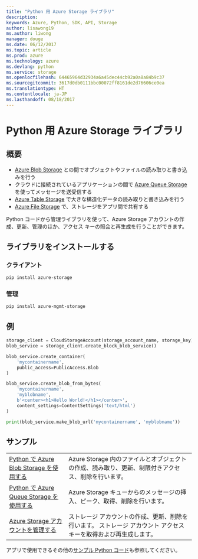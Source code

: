 ```yaml
---
title: "Python 用 Azure Storage ライブラリ"
description: 
keywords: Azure, Python, SDK, API, Storage
author: lisawong19
ms.author: liwong
manager: douge
ms.date: 06/12/2017
ms.topic: article
ms.prod: azure
ms.technology: azure
ms.devlang: python
ms.service: storage
ms.openlocfilehash: 64465964d32934a6a45dec44cb92a0a8a84b9c37
ms.sourcegitcommit: 3617d0db0111bbc00072ff8161de2d76606ce0ea
ms.translationtype: HT
ms.contentlocale: ja-JP
ms.lasthandoff: 08/18/2017
---
```

# <a name="azure-storage-libraries-for-python"></a>Python 用 Azure Storage ライブラリ

## <a name="overview"></a>概要
- [Azure Blob Storage](https://docs.microsoft.com/en-us/azure/storage/storage-python-how-to-use-blob-storage) との間でオブジェクトやファイルの読み取りと書き込みを行う
- クラウドに接続されているアプリケーションの間で [Azure Queue Storage](https://docs.microsoft.com/azure/storage/storage-python-how-to-use-queue-storage) を使ってメッセージを送受信する
- [Azure Table Storage](https://docs.microsoft.com/azure/storage/storage-python-how-to-use-table-storage) で大きな構造化データの読み取りと書き込みを行う 
- [Azure File Storage](https://docs.microsoft.com/azure/storage/storage-python-how-to-use-file-storage) で、ストレージをアプリ間で共有する

Python コードから管理ライブラリを使って、Azure Storage アカウントの作成、更新、管理のほか、アクセス キーの照会と再生成を行うことができます。

## <a name="install-the-libraries"></a>ライブラリをインストールする

### <a name="client"></a>クライアント

```bash
pip install azure-storage
```

### <a name="management"></a>管理

```bash
pip install azure-mgmt-storage
```

## <a name="example"></a>例
```python
storage_client = CloudStorageAccount(storage_account_name, storage_key)
blob_service = storage_client.create_block_blob_service()

blob_service.create_container(
    'mycontainername',
    public_access=PublicAccess.Blob
)

blob_service.create_blob_from_bytes(
    'mycontainername',
    'myblobname',
    b'<center><h1>Hello World!</h1></center>',
    content_settings=ContentSettings('text/html')
)

print(blob_service.make_blob_url('mycontainername', 'myblobname'))
```

## <a name="samples"></a>サンプル

| | |
|--|--|
| [Python で Azure Blob Storage を使用する](https://azure.microsoft.com/resources/samples/storage-blob-python-getting-started/) | Azure Storage 内のファイルとオブジェクトの作成、読み取り、更新、制限付きアクセス、削除を行います。 |
| [Python で Azure Queue Storage を使用する](https://azure.microsoft.com/resources/samples/storage-queue-python-getting-started/) | Azure Storage キューからのメッセージの挿入、ピーク、取得、削除を行います。 | 
| [Azure Storage アカウントを管理する](https://azure.microsoft.com/resources/samples/storage-python-manage) | ストレージ アカウントの作成、更新、削除を行います。 ストレージ アカウント アクセス キーを取得および再生成します。

アプリで使用できるその他の[サンプル Python コード](https://azure.microsoft.com/resources/samples/?platform=python)も参照してください。